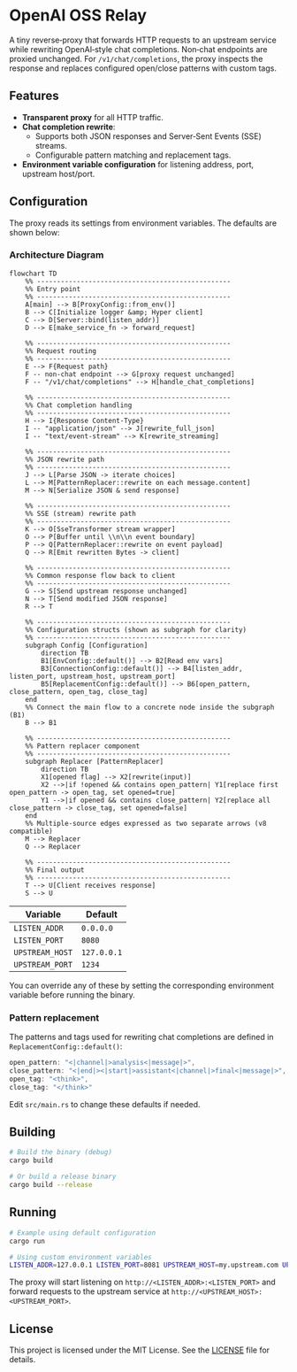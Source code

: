 # OpenAI OSS Relay

A tiny reverse‑proxy that forwards HTTP requests to an upstream service while rewriting OpenAI‑style chat completions. Non‑chat endpoints are proxied unchanged. For `/v1/chat/completions`, the proxy inspects the response and replaces configured open/close patterns with custom tags.

## Features

- **Transparent proxy** for all HTTP traffic.
- **Chat completion rewrite**:
  - Supports both JSON responses and Server‑Sent Events (SSE) streams.
  - Configurable pattern matching and replacement tags.
- **Environment variable configuration** for listening address, port, upstream host/port.

## Configuration

The proxy reads its settings from environment variables. The defaults are shown below:

### Architecture Diagram

```mermaid
flowchart TD
    %% -------------------------------------------------
    %% Entry point
    %% -------------------------------------------------
    A[main] --> B[ProxyConfig::from_env()]
    B --> C[Initialize logger &amp; Hyper client]
    C --> D[Server::bind(listen_addr)]
    D --> E[make_service_fn -> forward_request]

    %% -------------------------------------------------
    %% Request routing
    %% -------------------------------------------------
    E --> F{Request path}
    F -- non-chat endpoint --> G[proxy request unchanged]
    F -- "/v1/chat/completions" --> H[handle_chat_completions]

    %% -------------------------------------------------
    %% Chat completion handling
    %% -------------------------------------------------
    H --> I{Response Content-Type}
    I -- "application/json" --> J[rewrite_full_json]
    I -- "text/event-stream" --> K[rewrite_streaming]

    %% -------------------------------------------------
    %% JSON rewrite path
    %% -------------------------------------------------
    J --> L[Parse JSON -> iterate choices]
    L --> M[PatternReplacer::rewrite on each message.content]
    M --> N[Serialize JSON & send response]

    %% -------------------------------------------------
    %% SSE (stream) rewrite path
    %% -------------------------------------------------
    K --> O[SseTransformer stream wrapper]
    O --> P[Buffer until \\n\\n event boundary]
    P --> Q[PatternReplacer::rewrite on event payload]
    Q --> R[Emit rewritten Bytes -> client]

    %% -------------------------------------------------
    %% Common response flow back to client
    %% -------------------------------------------------
    G --> S[Send upstream response unchanged]
    N --> T[Send modified JSON response]
    R --> T

    %% -------------------------------------------------
    %% Configuration structs (shown as subgraph for clarity)
    %% -------------------------------------------------
    subgraph Config [Configuration]
        direction TB
        B1[EnvConfig::default()] --> B2[Read env vars]
        B3[ConnectionConfig::default()] --> B4[listen_addr, listen_port, upstream_host, upstream_port]
        B5[ReplacementConfig::default()] --> B6[open_pattern, close_pattern, open_tag, close_tag]
    end
    %% Connect the main flow to a concrete node inside the subgraph (B1)
    B --> B1

    %% -------------------------------------------------
    %% Pattern replacer component
    %% -------------------------------------------------
    subgraph Replacer [PatternReplacer]
        direction TB
        X1[opened flag] --> X2[rewrite(input)]
        X2 -->|if !opened && contains open_pattern| Y1[replace first open_pattern -> open_tag, set opened=true]
        Y1 -->|if opened && contains close_pattern| Y2[replace all close_pattern -> close_tag, set opened=false]
    end
    %% Multiple‑source edges expressed as two separate arrows (v8 compatible)
    M --> Replacer
    Q --> Replacer

    %% -------------------------------------------------
    %% Final output
    %% -------------------------------------------------
    T --> U[Client receives response]
    S --> U
```

| Variable        | Default   |
|-----------------|-----------|
| `LISTEN_ADDR`   | `0.0.0.0` |
| `LISTEN_PORT`   | `8080`    |
| `UPSTREAM_HOST` | `127.0.0.1` |
| `UPSTREAM_PORT` | `1234`    |

You can override any of these by setting the corresponding environment variable before running the binary.

### Pattern replacement

The patterns and tags used for rewriting chat completions are defined in `ReplacementConfig::default()`:

```rust
open_pattern: "<|channel|>analysis<|message|>",
close_pattern: "<|end|><|start|>assistant<|channel|>final<|message|>",
open_tag: "<think>",
close_tag: "</think>"
```

Edit `src/main.rs` to change these defaults if needed.

## Building

```sh
# Build the binary (debug)
cargo build

# Or build a release binary
cargo build --release
```

## Running

```sh
# Example using default configuration
cargo run

# Using custom environment variables
LISTEN_ADDR=127.0.0.1 LISTEN_PORT=8081 UPSTREAM_HOST=my.upstream.com UPSTREAM_PORT=5000 cargo run
```

The proxy will start listening on `http://<LISTEN_ADDR>:<LISTEN_PORT>` and forward requests to the upstream service at `http://<UPSTREAM_HOST>:<UPSTREAM_PORT>`.

## License

This project is licensed under the MIT License. See the [LICENSE](LICENSE) file for details.
